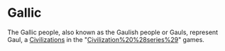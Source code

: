 # Gallic

The Gallic people, also known as the Gaulish people or Gauls, represent Gaul, a [Civilizations](civilization) in the "[Civilization%20%28series%29](Civilization)" games.